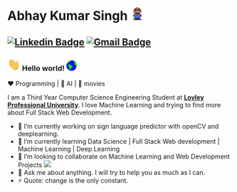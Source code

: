 # Abhay Kumar Singh&nbsp;<img src="https://github.com/a8hay/a8hay/blob/master/Mario_Hello_Big.gif" width="30px" height="30px">
[![Linkedin Badge](https://img.shields.io/badge/-a8hay-blue?style=flat-square&logo=Linkedin&logoColor=white&link=https://www.linkedin.com/in/a8hay/)](https://www.linkedin.com/in/a8hay/)
[![Gmail Badge](https://img.shields.io/badge/-7ct0v759s@relay.firefox.com-c14438?style=flat-square&logo=Gmail&logoColor=white&link=mailto:7ct0v759s@relay.firefox.com)](mailto:7ct0v759s@relay.firefox.com)
---
### <img src="https://github.com/a8hay/a8hay/blob/master/Hi.gif" width="29px" height="29px"> Hello world!&nbsp;<img src="https://github.com/a8hay/a8hay/blob/master/Earth.gif" width="24px" height="24px">  
:heart: Programming | :black_heart: AI | :blue_heart: movies
  
I am a Third Year Computer Science Engineering Student at <a href="https://www.lpu.in//"> <b>Lovley Professional University</b></a>. I love Machine Learning and trying to find more about Full Stack Web Development. 

- 🔭 I’m currently working on sign language predictor with openCV and deeplearning.
- 🌱 I’m currently learning Data Science | Full Stack Web development | Machine Learning | Deep Learning
- 👯 I’m looking to collaborate on Machine Learning and Web Development Projects <img src="https://media.giphy.com/media/WUlplcMpOCEmTGBtBW/giphy.gif" width="30">
- 💬 Ask me about anything. I will try to help you as much as I can.
- ⚡ Quote: change is the only constant.
